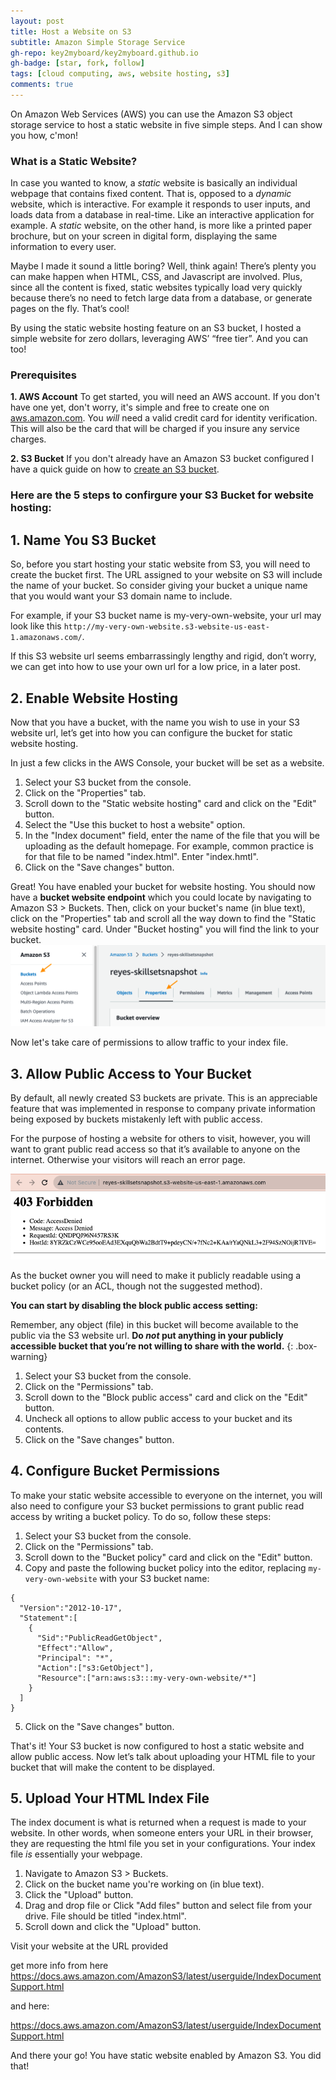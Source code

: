 ```yaml
---
layout: post
title: Host a Website on S3
subtitle: Amazon Simple Storage Service
gh-repo: key2myboard/key2myboard.github.io
gh-badge: [star, fork, follow]
tags: [cloud computing, aws, website hosting, s3]
comments: true
---
```

On Amazon Web Services (AWS) you can use the Amazon S3 object storage service to host a static website in five simple steps. And I can show you how, c'mon!

### What is a Static Website?
In case you wanted to know, a _static_ website is basically an individual webpage that contains fixed content. That is, opposed to a _dynamic_ website, which is interactive. For example it responds to user inputs, and loads data from a database in real-time. Like an interactive application for example. A _static_ website, on the other hand, is more like a printed paper brochure, but on your screen in digital form, displaying the same information to every user.

Maybe I made it sound a little boring? Well, think again! There’s plenty you can make happen when HTML, CSS, and Javascript are involved. Plus, since all the content is fixed, static websites typically load very quickly because there’s no need to fetch large data from a database, or generate pages on the fly. That’s cool!

By using the static website hosting feature on an S3 bucket, I hosted a simple website for zero dollars, leveraging AWS’ “free tier”. And you can too!

### Prerequisites
**1. AWS Account**
To get started, you will need an AWS account. If you don't have one yet, don't worry, it's simple and free to create one on [aws.amazon.com](aws.amazon.com). You _will_ need a valid credit card for identity verification. This will also be the card that will be charged if you insure any service charges.

**2. S3 Bucket**
If you don't already have an Amazon S3 bucket configured I have a quick guide on how to [create an S3 bucket](/_posts/2023-12-14-create-as-s3-bucket.md).

### Here are the 5 steps to confirgure your S3 Bucket for website hosting:
<!-- Should I start with steps to navigate to S3 bucket?
-->
## 1. Name You S3 Bucket
So, before you start hosting your static website from S3, you will need to create the bucket first. The URL assigned to your website on S3 will include the name of your bucket. So consider giving your bucket a unique name that you would want your S3 domain name to include.

For example, if your S3 bucket name is my-very-own-website, your url may look like this `http://my-very-own-website.s3-website-us-east-1.amazonaws.com/`.

If this S3 website url seems embarrassingly lengthy and rigid, don’t worry, we can get into how to use your own url for a low price, in a later post.
<!-- Enter link to a post on creating your own domain name here
-->

## 2. Enable Website Hosting
Now that you have a bucket, with the name you wish to use in your S3 website url, let’s get into how you can configure the bucket for static website hosting.

In just a few clicks in the AWS Console, your bucket will be set as a website.

1. Select your S3 bucket from the console.
2. Click on the "Properties" tab.
3. Scroll down to the "Static website hosting" card and click on the "Edit" button.
4. Select the "Use this bucket to host a website" option.
5. In the "Index document" field, enter the name of the file that you will be uploading as the default homepage. For example, common practice is for that file to be named "index.html". Enter "index.hmtl".
7. Click on the "Save changes" button.

Great! You have enabled your bucket for website hosting. You should now have a **bucket website endpoint** which you could locate by navigating to Amazon S3 > Buckets. Then, click on your bucket's name (in blue text), click on the "Properties" tab and scroll all the way down to find the "Static website hosting" card.
Under "Bucket hosting" you will find the link to your bucket.
![Find bucket websote endpoint](/assets/img/navigate-s3-buckets-properties.png)


Now let's take care of permissions to allow traffic to your index file.

## 3. Allow Public Access to Your Bucket
By default, all newly created S3 buckets are private. This is an appreciable feature that was implemented in response to company private information being exposed by buckets mistakenly left with public access. 

For the purpose of hosting a website for others to visit, however, you will want to grant public read access so that it’s available to anyone on the internet. Otherwise your visitors will reach an error page.

![403 Forbidden Access Denied](/assets/img/403%20Forbidden.png)

As the bucket owner you will need to make it publicly readable using a bucket policy (or an ACL, though not the suggested method). 

**You can start by disabling the block public access setting:**  

Remember, any object (file) in this bucket will become available to the public via the S3 website url. **Do _not_ put anything in your publicly accessible bucket that you’re not willing to share with the world.**
{: .box-warning}

1. Select your S3 bucket from the console.
2. Click on the "Permissions" tab.
3. Scroll down to the "Block public access" card and click on the "Edit" button.
4. Uncheck all options to allow public access to your bucket and its contents.
5. Click on the "Save changes" button.

## 4. Configure Bucket Permissions

To make your static website accessible to everyone on the internet, you will also need to configure your S3 bucket permissions to grant public read access by writing a bucket policy. To do so, follow these steps:

1. Select your S3 bucket from the console.
2. Click on the "Permissions" tab.
3. Scroll down to the "Bucket policy" card and click on the "Edit" button.
4. Copy and paste the following bucket policy into the editor, replacing `my-very-own-website` with your S3 bucket name:
```
{
  "Version":"2012-10-17",
  "Statement":[
    {
      "Sid":"PublicReadGetObject",
      "Effect":"Allow",
      "Principal": "*",
      "Action":["s3:GetObject"],
      "Resource":["arn:aws:s3:::my-very-own-website/*"]
    }
  ]
}
```
5. Click on the "Save changes" button.

That's it! Your S3 bucket is now configured to host a static website and allow public access. Now let’s talk about uploading your HTML file to your bucket that will make the content to be displayed.

## 5. Upload Your HTML Index File

The index document is what is returned when a request is made to your website. In other words, when someone enters your URL in their browser, they are requesting the html file you set in your configurations. Your index file _is_ essentially your webpage. 

1. Navigate to Amazon S3 > Buckets.
2. Click on the bucket name you're working on (in blue text).
3. Click the "Upload" button.
4. Drag and drop file or Click "Add files" button and select file from your drive. File should be titled "index.html".
5. Scroll down and click the "Upload" button.


Visit your website at the URL provided

get more info from here https://docs.aws.amazon.com/AmazonS3/latest/userguide/IndexDocumentSupport.html

and here:

https://docs.aws.amazon.com/AmazonS3/latest/userguide/IndexDocumentSupport.html

And there your go! You have static website enabled by Amazon S3. You did that!

<!--Other posts you may find helpful:
CloudFront
Custom domain name
-->
<!--
Here’s a video you may find helpful:

[insert a youtube video]
-->